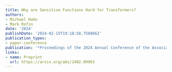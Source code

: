 ```yaml
---
title: Why are Sensitive Functions Hard for Transformers?
authors:
- Michael Hahn
- Mark Rofin
date: '2024'
publishDate: '2024-02-15T19:18:58.750866Z'
publication_types:
- paper-conference
publication: '*Proceedings of the 2024 Annual Conference of the Association for Computational Linguistics.*  **🏆 Best Paper Award**'
links:
- name: Preprint
  url: https://arxiv.org/abs/2402.09963
---
```


